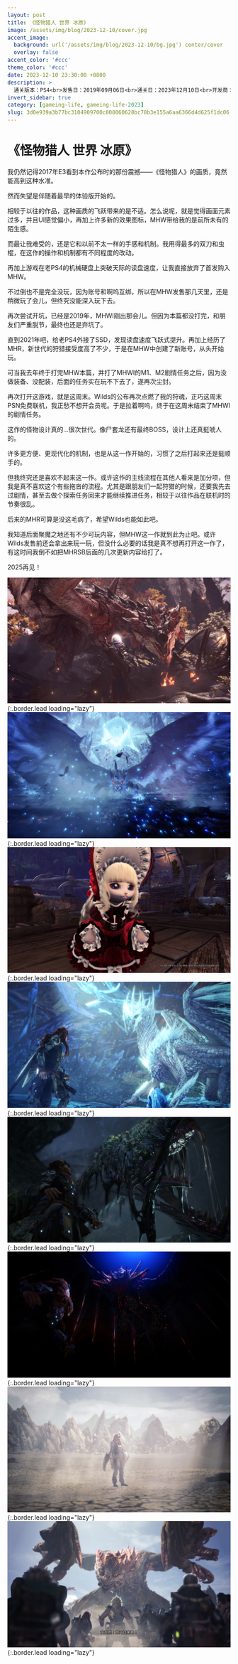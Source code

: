 ```yaml
---
layout: post
title: 《怪物猎人 世界 冰原》
image: /assets/img/blog/2023-12-10/cover.jpg
accent_image: 
  background: url('/assets/img/blog/2023-12-10/bg.jpg') center/cover
  overlay: false
accent_color: '#ccc'
theme_color: '#ccc'
date: 2023-12-10 23:30:00 +0800
description: >
  通关版本：PS4<br>发售日：2019年09月06日<br>通关日：2023年12月10日<br>开发商：CAPCOM<br>发行商：CAPCOM
invert_sidebar: true
category: [gameing-life, gameing-life-2023]
slug: 3d0e939a3b77bc3104909700c808060628bc78b3e155a6aa6366d4d625f1dc06
---
```


# 《怪物猎人 世界 冰原》

我仍然记得2017年E3看到本作公布时的那份震撼——《怪物猎人》的画质，竟然能高到这种水准。

然而失望是伴随着最早的体验版开始的。

相较于以往的作品，这种画质的飞跃带来的是不适。怎么说呢，就是觉得画面元素过多，并且UI感觉偏小，再加上许多新的效果图标，MHW带给我的是前所未有的陌生感。

而最让我难受的，还是它和以前不太一样的手感和机制。我用得最多的双刀和虫棍，在这作的操作和机制都有不同程度的改动。

再加上游戏在老PS4的机械硬盘上突破天际的读盘速度，让我直接放弃了首发购入MHW。

不过倒也不是完全没玩，因为账号和啊呜互绑，所以在MHW发售那几天里，还是稍微玩了会儿，但终究没能深入玩下去。

再次尝试开坑，已经是2019年，MHWI刚出那会儿。但因为本篇都没打完，和朋友们严重脱节，最终也还是弃坑了。

直到2021年吧，给老PS4外接了SSD，发现读盘速度飞跃式提升。再加上经历了MHR，新世代的狩猎接受度高了不少，于是在MHW中创建了新账号，从头开始玩。

可当我去年终于打完MHW本篇，并打了MHWI的M1、M2剧情任务之后，因为没做装备、没配装，后面的任务实在玩不下去了，遂再次尘封。

再次打开这游戏，就是这周末。Wilds的公布再次点燃了我的狩魂，正巧这周末PSN免费联机，我正愁不想开会员呢。于是拉着啊呜，终于在这周末结束了MHWI的剧情任务。

这作的怪物设计真的...很次世代。像尸套龙还有最终BOSS，设计上还真挺唬人的。

许多更方便、更现代化的机制，也是从这一作开始的，习惯了之后打起来还是挺顺手的。

但我终究还是喜欢不起来这一作。或许这作的主线流程在其他人看来是加分项，但我是真不喜欢这个有些拖沓的流程。尤其是跟朋友们一起狩猎的时候，还要我先去过剧情，甚至去做个探索任务回来才能继续推进任务，相较于以往作品在联机时的节奏很乱。

后来的MHR可算是没这毛病了，希望Wilds也能如此吧。

我知道后面聚魔之地还有不少可玩内容，但MHW这一作就到此为止吧。或许Wilds发售前还会拿出来玩一玩，但没什么必要的话我是真不想再打开这一作了，有这时间我倒不如把MHRSB后面的几次更新内容给打了。

2025再见！

![](/assets/img/blog/2023-12-10/1.jpg){:.border.lead loading="lazy"}
![](/assets/img/blog/2023-12-10/2.jpg){:.border.lead loading="lazy"}
![](/assets/img/blog/2023-12-10/3.jpg){:.border.lead loading="lazy"}
![](/assets/img/blog/2023-12-10/4.jpg){:.border.lead loading="lazy"}
![](/assets/img/blog/2023-12-10/5.jpg){:.border.lead loading="lazy"}
![](/assets/img/blog/2023-12-10/6.jpg){:.border.lead loading="lazy"}
![](/assets/img/blog/2023-12-10/7.jpg){:.border.lead loading="lazy"}
![](/assets/img/blog/2023-12-10/8.jpg){:.border.lead loading="lazy"}